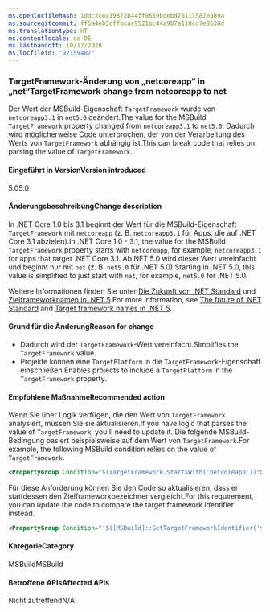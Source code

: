 ```yaml
---
ms.openlocfilehash: 1ddc2cea19872b44ff9659bcebd76117587ea89a
ms.sourcegitcommit: ff5a4eb5cffbcac9521bc44a907a118cd7e8638d
ms.translationtype: HT
ms.contentlocale: de-DE
ms.lasthandoff: 10/17/2020
ms.locfileid: "92159487"
---
```

### <a name="targetframework-change-from-netcoreapp-to-net"></a><span data-ttu-id="a2f1e-101">TargetFramework-Änderung von „netcoreapp“ in „net“</span><span class="sxs-lookup"><span data-stu-id="a2f1e-101">TargetFramework change from netcoreapp to net</span></span>

<span data-ttu-id="a2f1e-102">Der Wert der MSBuild-Eigenschaft `TargetFramework` wurde von `netcoreapp3.1` in `net5.0` geändert.</span><span class="sxs-lookup"><span data-stu-id="a2f1e-102">The value for the MSBuild `TargetFramework` property changed from `netcoreapp3.1` to `net5.0`.</span></span> <span data-ttu-id="a2f1e-103">Dadurch wird möglicherweise Code unterbrochen, der von der Verarbeitung des Werts von `TargetFramework` abhängig ist.</span><span class="sxs-lookup"><span data-stu-id="a2f1e-103">This can break code that relies on parsing the value of `TargetFramework`.</span></span>

#### <a name="version-introduced"></a><span data-ttu-id="a2f1e-104">Eingeführt in Version</span><span class="sxs-lookup"><span data-stu-id="a2f1e-104">Version introduced</span></span>

<span data-ttu-id="a2f1e-105">5.0</span><span class="sxs-lookup"><span data-stu-id="a2f1e-105">5.0</span></span>

#### <a name="change-description"></a><span data-ttu-id="a2f1e-106">Änderungsbeschreibung</span><span class="sxs-lookup"><span data-stu-id="a2f1e-106">Change description</span></span>

<span data-ttu-id="a2f1e-107">In .NET Core 1.0 bis 3.1 beginnt der Wert für die MSBuild-Eigenschaft `TargetFramework` mit `netcoreapp` (z. B. `netcoreapp3.1` für Apps, die auf .NET Core 3.1 abzielen).</span><span class="sxs-lookup"><span data-stu-id="a2f1e-107">In .NET Core 1.0 - 3.1, the value for the MSBuild `TargetFramework` property starts with `netcoreapp`, for example, `netcoreapp3.1` for apps that target .NET Core 3.1.</span></span> <span data-ttu-id="a2f1e-108">Ab NET 5.0 wird dieser Wert vereinfacht und beginnt nur mit `net` (z. B. `net5.0` für .NET 5.0).</span><span class="sxs-lookup"><span data-stu-id="a2f1e-108">Starting in .NET 5.0, this value is simplified to just start with `net`, for example, `net5.0` for .NET 5.0.</span></span>

<span data-ttu-id="a2f1e-109">Weitere Informationen finden Sie unter [Die Zukunft von .NET Standard](https://devblogs.microsoft.com/dotnet/the-future-of-net-standard/) und [Zielframeworknamen in .NET 5](https://github.com/dotnet/designs/blob/main/accepted/2020/net5/net5.md).</span><span class="sxs-lookup"><span data-stu-id="a2f1e-109">For more information, see [The future of .NET Standard](https://devblogs.microsoft.com/dotnet/the-future-of-net-standard/) and [Target framework names in .NET 5](https://github.com/dotnet/designs/blob/main/accepted/2020/net5/net5.md).</span></span>

#### <a name="reason-for-change"></a><span data-ttu-id="a2f1e-110">Grund für die Änderung</span><span class="sxs-lookup"><span data-stu-id="a2f1e-110">Reason for change</span></span>

- <span data-ttu-id="a2f1e-111">Dadurch wird der `TargetFramework`-Wert vereinfacht.</span><span class="sxs-lookup"><span data-stu-id="a2f1e-111">Simplifies the `TargetFramework` value.</span></span>
- <span data-ttu-id="a2f1e-112">Projekte können eine `TargetPlatform` in die `TargetFramework`-Eigenschaft einschließen.</span><span class="sxs-lookup"><span data-stu-id="a2f1e-112">Enables projects to include a `TargetPlatform` in the `TargetFramework` property.</span></span>

#### <a name="recommended-action"></a><span data-ttu-id="a2f1e-113">Empfohlene Maßnahme</span><span class="sxs-lookup"><span data-stu-id="a2f1e-113">Recommended action</span></span>

<span data-ttu-id="a2f1e-114">Wenn Sie über Logik verfügen, die den Wert von `TargetFramework` analysiert, müssen Sie sie aktualisieren.</span><span class="sxs-lookup"><span data-stu-id="a2f1e-114">If you have logic that parses the value of `TargetFramework`, you'll need to update it.</span></span> <span data-ttu-id="a2f1e-115">Die folgende MSBuild-Bedingung basiert beispielsweise auf dem Wert von `TargetFramework`.</span><span class="sxs-lookup"><span data-stu-id="a2f1e-115">For example, the following MSBuild condition relies on the value of `TargetFramework`.</span></span>

```xml
<PropertyGroup Condition="$(TargetFramework.StartsWith('netcoreapp'))">
```

<span data-ttu-id="a2f1e-116">Für diese Anforderung können Sie den Code so aktualisieren, dass er stattdessen den Zielframeworkbezeichner vergleicht.</span><span class="sxs-lookup"><span data-stu-id="a2f1e-116">For this requirement, you can update the code to compare the target framework identifier instead.</span></span>

```xml
<PropertyGroup Condition="'$([MSBuild]::GetTargetFrameworkIdentifier('$(TargetFramework)'))' == '.NETCoreApp'">
```

#### <a name="category"></a><span data-ttu-id="a2f1e-117">Kategorie</span><span class="sxs-lookup"><span data-stu-id="a2f1e-117">Category</span></span>

<span data-ttu-id="a2f1e-118">MSBuild</span><span class="sxs-lookup"><span data-stu-id="a2f1e-118">MSBuild</span></span>

#### <a name="affected-apis"></a><span data-ttu-id="a2f1e-119">Betroffene APIs</span><span class="sxs-lookup"><span data-stu-id="a2f1e-119">Affected APIs</span></span>

<span data-ttu-id="a2f1e-120">Nicht zutreffend</span><span class="sxs-lookup"><span data-stu-id="a2f1e-120">N/A</span></span>

<!--

#### Affected APIs

Not detectable via API analysis.

-->
